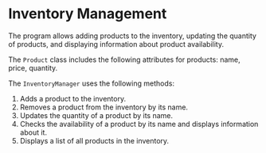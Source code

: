 # Inventory Management

The program allows adding products to the inventory, updating the quantity of products, and displaying information about product availability.

The `Product` class includes the following attributes for products: name, price, quantity.

The `InventoryManager` uses the following methods:
1. Adds a product to the inventory.
2. Removes a product from the inventory by its name.
3. Updates the quantity of a product by its name.
4. Checks the availability of a product by its name and displays information about it.
5. Displays a list of all products in the inventory.
